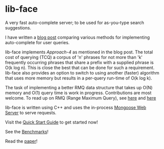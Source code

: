 # lib-face

A very fast auto-complete server; to be used for as-you-type search suggestions.

I have written a [blog post](http://dhruvbird.blogspot.com/2010/09/very-fast-approach-to-search.html) comparing various methods for implementing auto-complete for user queries.

lib-face implements *Approach-4* as mentioned in the blog post. The total cost of querying (TCQ) a corpus of 'n' phrases for not more than 'k' frequently occurring phrases that share a prefix with a supplied phrase is O(k log n). This is close the best that can be done for such a requirement. lib-face also provides an option to switch to using another (faster) algorithm that uses more memory but results in a per-query run-time of O(k log k).

The task of implementing a better RMQ data structure that takes up O(N) memory and O(1) query time is work in progress. Contributions are most welcome. To read up on RMQ (Range Maximum Query), see [here](http://community.topcoder.com/tc?module=Static&d1=tutorials&d2=lowestCommonAncestor#A%20O%28N%29,%20O%281%29%20algorithm%20for%20the%20restricted%20RMQ) and [here](http://www.topcoder.com/tc?module=LinkTracking&link=http://www.math.tau.ac.il/~haimk/seminar04/LCA-seminar-modified.ppt&refer=)

lib-face is written using C++ and uses the in-process [Mongoose Web Server](http://code.google.com/p/mongoose/) to serve requests.

Visit the [Quick Start Guide](https://github.com/duckduckgo/cpp-libface/wiki/Quick-Start-Guide) to get started now!

See the [Benchmarks](https://github.com/duckduckgo/cpp-libface/wiki/Benchmarks)!

Read the [paper](http://dhruvbird.com/autocomplete.pdf)!
